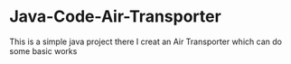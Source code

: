 # Java-Code-Air-Transporter

This is a simple java project there I creat an Air Transporter which can do some basic works
